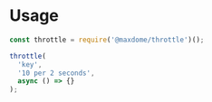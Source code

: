 # Usage

```javascript
const throttle = require('@maxdome/throttle')();

throttle(
  'key',
  '10 per 2 seconds',
  async () => {}
);
```
